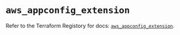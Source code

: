 # `aws_appconfig_extension`

Refer to the Terraform Registory for docs: [`aws_appconfig_extension`](https://registry.terraform.io/providers/hashicorp/aws/5.27.0/docs/resources/appconfig_extension).
